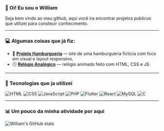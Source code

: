 ### 👋 Oi! Eu sou o William

Seja bem vindo ao meu github, aqui você ira encontrar projetos publicos que utilizei para consteuir conhecimento.

---

### 💻 Algumas coisas que já fiz:

- 🍔 [**Projeto Hamburgueria**](https://willsm06.github.io/ProjetoHamburgueria/) — site de uma hamburgueria fictícia com foco em visual e layout responsivo.
- 🕒 [**Relógio Analógico**](https://willsm06.github.io/RelogioAnalogico/) — relógio animado feito com HTML, CSS e JS.

---

### 🚀 Tecnologias que ja utilizei

![HTML](https://img.shields.io/badge/HTML-E44D26?style=flat&logo=html5&logoColor=white)
![CSS](https://img.shields.io/badge/CSS-1572B6?style=flat&logo=css3&logoColor=white)
![JavaScript](https://img.shields.io/badge/JS-F7DF1E?style=flat&logo=javascript&logoColor=black)
![PHP](https://img.shields.io/badge/PHP-777BB4?style=flat&logo=php&logoColor=white)
![Flutter](https://img.shields.io/badge/Flutter-02569B?style=flat&logo=flutter&logoColor=white)
![React](https://img.shields.io/badge/React-20232A?style=flat&logo=react&logoColor=61DAFB)
![MySQL](https://img.shields.io/badge/MySQL-00758F?style=flat&logo=mysql&logoColor=white)
![C](https://img.shields.io/badge/C-00599C?style=flat&logo=c&logoColor=white)

---

### 📊 Um pouco da minha atividade por aqui

![William's GitHub stats](https://github-readme-stats.vercel.app/api?username=Willsm06&show_icons=true&theme=tokyonight&hide_border=true)
